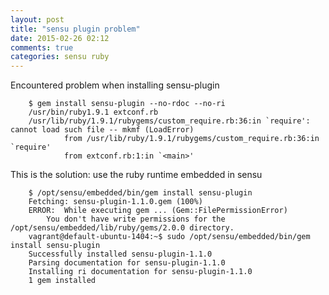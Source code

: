 ```yaml
---
layout: post
title: "sensu plugin problem"
date: 2015-02-26 02:12
comments: true
categories: sensu ruby
---
```


Encountered problem when installing sensu-plugin

        $ gem install sensu-plugin --no-rdoc --no-ri
        /usr/bin/ruby1.9.1 extconf.rb
        /usr/lib/ruby/1.9.1/rubygems/custom_require.rb:36:in `require': cannot load such file -- mkmf (LoadError)
                from /usr/lib/ruby/1.9.1/rubygems/custom_require.rb:36:in `require'
                from extconf.rb:1:in `<main>'

This is the solution: use the ruby runtime embedded in sensu

        $ /opt/sensu/embedded/bin/gem install sensu-plugin
        Fetching: sensu-plugin-1.1.0.gem (100%)
        ERROR:  While executing gem ... (Gem::FilePermissionError)
            You don't have write permissions for the /opt/sensu/embedded/lib/ruby/gems/2.0.0 directory.
        vagrant@default-ubuntu-1404:~$ sudo /opt/sensu/embedded/bin/gem install sensu-plugin
        Successfully installed sensu-plugin-1.1.0
        Parsing documentation for sensu-plugin-1.1.0
        Installing ri documentation for sensu-plugin-1.1.0
        1 gem installed

